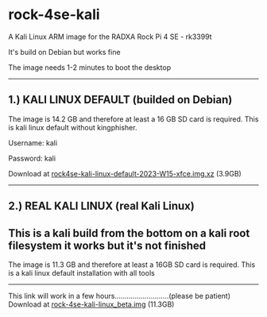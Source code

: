 # rock-4se-kali
A Kali Linux ARM image for the RADXA Rock Pi 4 SE - rk3399t 

It's build on Debian but works fine


The image needs 1-2 minutes to boot the desktop

----------------------
1.) KALI LINUX DEFAULT          (builded on Debian)
----------------------

The image is 14.2 GB and therefore at least a 16 GB SD card is required.
This is kali linux default without kingphisher.

Username: kali

Password: kali


Download at <a href="https://drive.google.com/file/d/1sig3IbY23cuAeM2c20aRQESbx57z_mBA/view?usp=sharing">rock4se-kali-linux-default-2023-W15-xfce.img.xz</a> (3.9GB)



-------------------
2.) REAL KALI LINUX              (real Kali Linux)
-------------------

This is a kali build from the bottom on a kali root filesystem it works but it's not finished
---------------------------------------------------------------------------------------------

The image is 11.3 GB and therefore at least a 16GB SD card is required. 
This is a kali linux default installation with all tools

---------------------------------------------------------------------------------------------

This link will work in a few hours...........................(please be patient)
Download at <a href="HIER URL EINFÜGEN">rock-4se-kali-linux_beta.img</a> (11.3GB)

